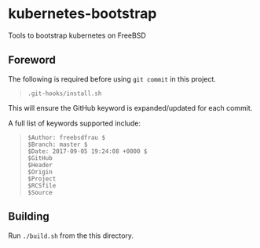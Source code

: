 [//]: # ($GitHub: freebsd-docker/kubernetes-bootstrap.git README.md 2017-09-05 19:24:08 +0000 freebsdfrau $)
[//]: # ($Branch: master $)

# kubernetes-bootstrap

Tools to bootstrap kubernetes on FreeBSD

## Foreword

The following is required before using `git commit` in this project.

> `.git-hooks/install.sh`

This will ensure the GitHub keyword is expanded/updated for each commit.

A full list of keywords supported include:

> `$Author: freebsdfrau $`  
> `$Branch: master $`  
> `$Date: 2017-09-05 19:24:08 +0000 $`  
> `$GitHub`  
> `$Header`  
> `$Origin`  
> `$Project`  
> `$RCSfile`  
> `$Source`

## Building

Run `./build.sh` from the this directory.

